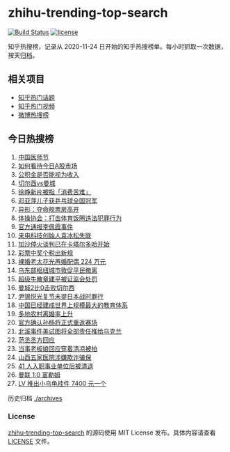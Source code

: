 # zhihu-trending-top-search

[![Build Status](https://github.com/justjavac/zhihu-trending-top-search/workflows/ci/badge.svg?branch=main)](https://github.com/justjavac/zhihu-trending-top-search/actions)
[![license](https://img.shields.io/github/license/justjavac/zhihu-trending-top-search)](https://github.com/justjavac/zhihu-trending-top-search/blob/main/LICENSE)

知乎热搜榜，记录从 2020-11-24 日开始的知乎热搜榜单。每小时抓取一次数据，按天[归档](./archives)。

## 相关项目

- [知乎热门话题](https://github.com/justjavac/zhihu-trending-hot-questions)
- [知乎热门视频](https://github.com/justjavac/zhihu-trending-hot-video)
- [微博热搜榜](https://github.com/justjavac/weibo-trending-hot-search)

## 今日热搜榜

<!-- BEGIN -->
<!-- 最后更新时间 Tue Aug 20 2024 22:08:57 GMT+0800 (China Standard Time) -->

1. [中国医师节](https://www.zhihu.com/search?q=%E4%B8%AD%E5%9B%BD%E5%8C%BB%E5%B8%88%E8%8A%82)
1. [如何看待今日A股市场](https://www.zhihu.com/search?q=%E5%A6%82%E4%BD%95%E7%9C%8B%E5%BE%85%E4%BB%8A%E6%97%A5A%E8%82%A1%E5%B8%82%E5%9C%BA)
1. [公积金是否能视为收入](https://www.zhihu.com/search?q=%E5%85%AC%E7%A7%AF%E9%87%91%E6%98%AF%E5%90%A6%E8%83%BD%E8%A7%86%E4%B8%BA%E6%94%B6%E5%85%A5)
1. [切尔西vs曼城](https://www.zhihu.com/search?q=%E5%88%87%E5%B0%94%E8%A5%BFvs%E6%9B%BC%E5%9F%8E)
1. [徐峥新片被指「消费苦难」](https://www.zhihu.com/search?q=%E5%BE%90%E5%B3%A5%E6%96%B0%E7%89%87%E8%A2%AB%E6%8C%87%E3%80%8C%E6%B6%88%E8%B4%B9%E8%8B%A6%E9%9A%BE%E3%80%8D)
1. [邓亚萍儿子获乒乓球全国冠军](https://www.zhihu.com/search?q=%E9%82%93%E4%BA%9A%E8%90%8D%E5%84%BF%E5%AD%90%E8%8E%B7%E4%B9%92%E4%B9%93%E7%90%83%E5%85%A8%E5%9B%BD%E5%86%A0%E5%86%9B)
1. [异形：夺命舰票房高开](https://www.zhihu.com/search?q=%E5%BC%82%E5%BD%A2%EF%BC%9A%E5%A4%BA%E5%91%BD%E8%88%B0%E7%A5%A8%E6%88%BF%E9%AB%98%E5%BC%80)
1. [体操协会：打击体育饭圈违法犯罪行为](https://www.zhihu.com/search?q=%E4%BD%93%E6%93%8D%E5%8D%8F%E4%BC%9A%EF%BC%9A%E6%89%93%E5%87%BB%E4%BD%93%E8%82%B2%E9%A5%AD%E5%9C%88%E8%BF%9D%E6%B3%95%E7%8A%AF%E7%BD%AA%E8%A1%8C%E4%B8%BA)
1. [官方通报李佩霞事件](https://www.zhihu.com/search?q=%E5%AE%98%E6%96%B9%E9%80%9A%E6%8A%A5%E6%9D%8E%E4%BD%A9%E9%9C%9E%E4%BA%8B%E4%BB%B6)
1. [来电科技创始人袁冰松失联](https://www.zhihu.com/search?q=%E6%9D%A5%E7%94%B5%E7%A7%91%E6%8A%80%E5%88%9B%E5%A7%8B%E4%BA%BA%E8%A2%81%E5%86%B0%E6%9D%BE%E5%A4%B1%E8%81%94)
1. [加沙停火谈判已在卡塔尔多哈开始](https://www.zhihu.com/search?q=%E5%8A%A0%E6%B2%99%E5%81%9C%E7%81%AB%E8%B0%88%E5%88%A4%E5%B7%B2%E5%9C%A8%E5%8D%A1%E5%A1%94%E5%B0%94%E5%A4%9A%E5%93%88%E5%BC%80%E5%A7%8B)
1. [彩票中奖个税出新规](https://www.zhihu.com/search?q=%E5%BD%A9%E7%A5%A8%E4%B8%AD%E5%A5%96%E4%B8%AA%E7%A8%8E%E5%87%BA%E6%96%B0%E8%A7%84)
1. [裸婚老太花光再婚配偶 224 万元](https://www.zhihu.com/search?q=%E8%A3%B8%E5%A9%9A%E8%80%81%E5%A4%AA%E8%8A%B1%E5%85%89%E5%86%8D%E5%A9%9A%E9%85%8D%E5%81%B6%20224%20%E4%B8%87%E5%85%83)
1. [乌东部枢纽城市敦促平民撤离](https://www.zhihu.com/search?q=%E4%B9%8C%E4%B8%9C%E9%83%A8%E6%9E%A2%E7%BA%BD%E5%9F%8E%E5%B8%82%E6%95%A6%E4%BF%83%E5%B9%B3%E6%B0%91%E6%92%A4%E7%A6%BB)
1. [超级牛散章建平被证监会处罚](https://www.zhihu.com/search?q=%E8%B6%85%E7%BA%A7%E7%89%9B%E6%95%A3%E7%AB%A0%E5%BB%BA%E5%B9%B3%E8%A2%AB%E8%AF%81%E7%9B%91%E4%BC%9A%E5%A4%84%E7%BD%9A)
1. [曼城2比0击败切尔西](https://www.zhihu.com/search?q=%E6%9B%BC%E5%9F%8E2%E6%AF%940%E5%87%BB%E8%B4%A5%E5%88%87%E5%B0%94%E8%A5%BF)
1. [尹锡悦光复节未提日本战时罪行](https://www.zhihu.com/search?q=%E5%B0%B9%E9%94%A1%E6%82%A6%E5%85%89%E5%A4%8D%E8%8A%82%E6%9C%AA%E6%8F%90%E6%97%A5%E6%9C%AC%E6%88%98%E6%97%B6%E7%BD%AA%E8%A1%8C)
1. [中国已经建成世界上规模最大的教育体系](https://www.zhihu.com/search?q=%E4%B8%AD%E5%9B%BD%E5%B7%B2%E7%BB%8F%E5%BB%BA%E6%88%90%E4%B8%96%E7%95%8C%E4%B8%8A%E8%A7%84%E6%A8%A1%E6%9C%80%E5%A4%A7%E7%9A%84%E6%95%99%E8%82%B2%E4%BD%93%E7%B3%BB)
1. [多地农村离婚率上升](https://www.zhihu.com/search?q=%E5%A4%9A%E5%9C%B0%E5%86%9C%E6%9D%91%E7%A6%BB%E5%A9%9A%E7%8E%87%E4%B8%8A%E5%8D%87)
1. [官方确认孙杨将正式重返赛场](https://www.zhihu.com/search?q=%E5%AE%98%E6%96%B9%E7%A1%AE%E8%AE%A4%E5%AD%99%E6%9D%A8%E5%B0%86%E6%AD%A3%E5%BC%8F%E9%87%8D%E8%BF%94%E8%B5%9B%E5%9C%BA)
1. [北溪事件美试图将全部责任推给乌克兰](https://www.zhihu.com/search?q=%E5%8C%97%E6%BA%AA%E4%BA%8B%E4%BB%B6%E7%BE%8E%E8%AF%95%E5%9B%BE%E5%B0%86%E5%85%A8%E9%83%A8%E8%B4%A3%E4%BB%BB%E6%8E%A8%E7%BB%99%E4%B9%8C%E5%85%8B%E5%85%B0)
1. [范丞丞方回应](https://www.zhihu.com/search?q=%E8%8C%83%E4%B8%9E%E4%B8%9E%E6%96%B9%E5%9B%9E%E5%BA%94)
1. [当事老板娘回应穿着清凉被拍](https://www.zhihu.com/search?q=%E5%BD%93%E4%BA%8B%E8%80%81%E6%9D%BF%E5%A8%98%E5%9B%9E%E5%BA%94%E7%A9%BF%E7%9D%80%E6%B8%85%E5%87%89%E8%A2%AB%E6%8B%8D)
1. [山西五家医院涉嫌欺诈骗保](https://www.zhihu.com/search?q=%E5%B1%B1%E8%A5%BF%E4%BA%94%E5%AE%B6%E5%8C%BB%E9%99%A2%E6%B6%89%E5%AB%8C%E6%AC%BA%E8%AF%88%E9%AA%97%E4%BF%9D)
1. [41 人入职事业单位后被清退](https://www.zhihu.com/search?q=41%20%E4%BA%BA%E5%85%A5%E8%81%8C%E4%BA%8B%E4%B8%9A%E5%8D%95%E4%BD%8D%E5%90%8E%E8%A2%AB%E6%B8%85%E9%80%80)
1. [曼联 1:0 富勒姆](https://www.zhihu.com/search?q=%E6%9B%BC%E8%81%94%201%3A0%20%E5%AF%8C%E5%8B%92%E5%A7%86)
1. [LV 推出小乌龟挂件 7400 元一个](https://www.zhihu.com/search?q=LV%20%E6%8E%A8%E5%87%BA%E5%B0%8F%E4%B9%8C%E9%BE%9F%E6%8C%82%E4%BB%B6%207400%20%E5%85%83%E4%B8%80%E4%B8%AA)

<!-- END -->

历史归档 [./archives](./archives)

### License

[zhihu-trending-top-search](https://github.com/justjavac/zhihu-trending-top-search) 的源码使用 MIT License
发布。具体内容请查看 [LICENSE](./LICENSE) 文件。

